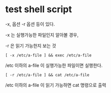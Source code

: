 # test shell script 

-x, 옵션 -r 옵션 등이 있다. 

-x 는 실행가능한 파일인지 알아볼 경우, 

-r 은 읽기 가능한지 보는 것

```shell
[ -x /etc/a-file ] && exec /etc/a-file
```

/etc 이하의 a-file 이 실행가능한 파일이면 실행한다.

```shell
[ -r /etc/a-file ] && cat /etc/a-file
```
/etc 이하의 a-file 이 읽기 가능하면 cat 명령으로 출력




